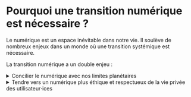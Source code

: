 # Pourquoi une transition numérique est nécessaire ?

Le numérique est un espace inévitable dans notre vie. Il soulève de nombreux enjeux dans un monde où une transition systémique est nécessaire.

La transition numérique a un double enjeu :

<details>
<summary>
  Concilier le numérique avec nos limites planétaires
</summary>

## Contexte

L'impact du numérique sur notre planète est clairement non négligeable. Selon un [rapport de GreenIT.fr](https://www.greenit.fr/empreinte-environnementale-du-numerique-mondial/) Il représente **3,8% des émissions mondiales** de gaz à effet de serre. En constante expansion, les prévisions d'émission pour ce secteur sont toujours revues à la hausse. Il participe également à l'**épuisement des ressources abiotiques**. La raréfaction de ces ressources est principalement liée aux équipements des utilisateur⋅ices (smartphones, ordinateurs, télévisions, objets connectés, ...).

Pour initier une transition numérique, il faut également avoir les bons **ordres de grandeur**. L'empreinte numérique représente environ **2% de l'empreinte carbone totale** d'une personne. Les éco-gestes liés au numérique sont nécessaires, il en existe toutefois des plus impactants en terme de réduction d'émission. En effet, changer son l'alimentation et la façon de se déplacer sont des leviers beaucoup plus impactants.

## Comment réduire son impact

D'abord **en conservant le plus longtemps ses appareils**. En effet, la phase de **fabrication** représente **80% des émissions** de gaz à effet de serre dans le cycle de vie de vos appareils. Pour s'assurer que nos appareils durent le plus possible, prendre soin de son matériel en les protégeant (coque, vitre de protection) est une évidence. Aussi, l'**obsolescence logicielle**<sup>1</sup> participe activement au renouvellement effréné de nos appareils, utiliser des applications nécessitant moins de ressources et proposant un grande compatibilité semble alors être un levier pour freiner la production d'appareils.

Ensuite, **en réduisant son utilisation**. Celle-ci représente **20% des émissions** de gaz à effet de serre dans le cycle de vie de vos appareils. La surconsommation de données est trop peu remise en question. Les opérateurs ne cessent de proposer des offres avec toujours plus de Giga Octets à des prix toujours plus dérisoires. Nous consommons des données sans se préoccuper de l'impact de cette action, sans se demander comment sont traitées ces données. Sur le réseau mobile, le trafic de données consommées a été multiplié par plus de 8 en 5 ans ([Arcep](https://www.arcep.fr/cartes-et-donnees/nos-publications-chiffrees/observatoire-des-marches-des-communications-electroniques-en-france/t3-2021.html)).

Il est donc important d'effectuer virage pour éviter que le numérique soit considérer comme une ressource critique non renouvelable. Ce virage passe par une **sobriété numérique**.

La sobriété numérique conduit à **diminuer son impact sur la planète** mais également à **réduire votre charge mentale** liée au numérique. Beaucoup d'outils numériques ont un aspect vampirisant. En utilisant des applications non addictives, on réduit son utilisation et améliore sa santé mentale en se détachant de ces services toxiques.

Parfois, certaines actions n'ont pas un réel impact sur la plan environnementale mais davantage sur la charge mentale liée au numérique. Par exemple, réduire l'usage de ses e-mails a un impact minime sur l'environnement en revanche il réduit votre **fardeau numérique**. L'usage de la vidéo en ligne une des sources les plus gourmandes en données (donc en énergie) sur Internet, un film en 4K représente autant de données que tous les e-mails d'une personne dans sa vie ().

<p>
<sup>1</sup>
La diminution des possibilités d’usage d’un appareil numérique en raison de l’indisponibilité ou du dysfonctionnement d’un logiciel (<a href="https://www.economie.gouv.fr/numerique-propositions-lutter-contre-obsolescence-logicielle">Ministère de l'économie</a>).
</p>
</details>

<details>
    <summary>
 Tendre vers un numérique plus éthique et respectueux de la vie privée des utilisateur⋅ices
    </summary>

En plus d'une sobriété numérique, pour réussir sa transition numérique il faut également se questionner sur l'éthique et la soutenabilité des outils que nous utilisons. Certains services ont effectivement une approche à l'opposée d'**un monde soutenable et désirable**. Ceux-ci sont malheureusement souvent les plus utilisés par les utilisateur⋅ices. Par chance, il existe des alternatives

Pour savoir quelles alternatives choisir il faut d'abord comprendre comment se repartissent les services numériques. Ceux-ci se composent en **deux grandes familles** : les services propriétaires et les services libres.

## Les applications propriétaires

Les applications propriétaires sont développées et possédées par des organisations, **le code n'est pas en accès libre**.

Ces applications peuvent être des services payants pour y avoir accès (le logiciel Photoshop par exemple) mais sont souvent gratuits. Comment ces services rapportent-ils de l'argent alors ?

Ils sont très souvent basés sur l'**économie de la données**. Les entreprises récupèrent les données des utilisateur⋅ices lors de l'utilisation. Ces données sont également traitées pour créer un profil liées à nos usages et ensuite revendues pour afficher des publicités mieux ciblées.

De plus, avec ces données les entreprises vont travailler sur l'**économie de l'attention** pour rendre l'utilisateur⋅ice encore plus addict⋅e au contenu qu'elles proposent (fil Instagram ou TikTok, recommandations Netflix ou Youtube, ...).

Parfois il y a des services sont payants mais dont le modèle économique repose tout de même sur l'économie de la données. C'est le cas de Spotify notamment. Difficile alors de voir ces services d'une autre manière que des **aspirateurs à données** qui se fichent de ce qu'ils proposent tant qu'ils peuvent capitaliser toujours plus sur le marché de la donnée. **Un service payant propriétaire ne nous garantie donc pas une sécurité des données**, même s'il n'affichent aucune publicité.

Le modèle propriétaire vise donc à faire consommer toujours plus de contenu avec des publicités davantage personnalisées menant à une surconsommation de masse. Il est donc important d'avoir le **contrôle de ses données**.

Parmi les entreprises qui proposent ces services il y a les géants du web - Google, Amazon, Facebook/Meta, Apple, Microsoft - les GAFAMs dont les outils sont des plus utilisés dans le monde. Leur système de fonctionnement n'est vraiment pas celui d'un monde vertueux. Voici quelques exemples pour ces organisations :

- Google joue sur son hyper dominance sur Android pour imposer ces produits (Chrome, Cloud, ...). La société essaie de déstandardiser Internet pour avoir le monopole.
- Amazon et Microsoft ont des conditions conditions de travail désastreuses.
- Pour Facebook/Meta, son patron Marc Zuckerberg menace de fermer les services (Instagram, WhatsApp, Facebook) en Europe parce qu'il ne veut pas respecter les lois de protection des données européennes RGPD.
- Apple propose de nouveaux produits tous les ans avec un chargeur non universel, démarche à l'opposée de la sobriété numérique. La société affirme également que son iOS est sécurisé mais avec un code source totalement opaque, il faut donc les croire sur parole.

Les services propriétaires ont loin d'avoir une éthique désirable à l'opposée de la philosophie du Web basée sur le partage et l'interconnexion.

## Les applications libres

Les applications sont développées par différentes institutions (entreprises, associations, fondations, particuliers, ...), leur code est en accès libre, **open source**. N'importe qui, à condition d'en avoir la capacité technique, peut donc voir le code, l'analyser, le vérifier. Tout le monde peut proposer une amélioration au code, rapporter un bug. Le libre accès du code permet aussi d'**auditer** les applications par des instances externes spécialisées dans des domaines précis (sécurité, performance, ...). Au lieu de se baser sur la concurrence, l'open source repose sur la **collaboration**. Au lieu de tout privatiser, la philosophie est de **rendre accessible**, utiliser les standards.

Mais tout ça a un coût. Le fait de ne pas revendre les données veut aussi dire trouver une autre source de financement. La plupart de ces services sont gérés par des fondations qui reçoivent des **dons** (comme Signal). Ils peuvent parfois intégré de la **publicité** ou proposer un **service payant**.

Nous pourrions comparer le rapport entre les services libres et ceux aux propriétaires à celui entre le service public (hôpitaux, universités, France TV, ...) et les services privés (cliniques, école privées, Bernard Arnault, ...).

Il faut tout de même faire attention "open source" ne veut pas toujours dire éthique et parfait. Par exemple Google développe le navigateur open source Chromium qui sert notamment de base à de nombreux navigateurs (Chrome, Edge, Brave, ...). Pourtant ce navigateur est truffé de pisteurs permettant à Google de suivre votre activité sur le web.

Trouver une bonne alternative libre est donc un travail de recherche long et fastidieux. Pour vous éviter ce travail, je vous propose des alternatives plus éthiques et sobres aux applications les plus utilisées.

</details>

<style>
  ul{
    padding: 1% 11%;
    margin: -1% 0%
  }
  li{
    margin-bottom:1%;
  }
</style>
